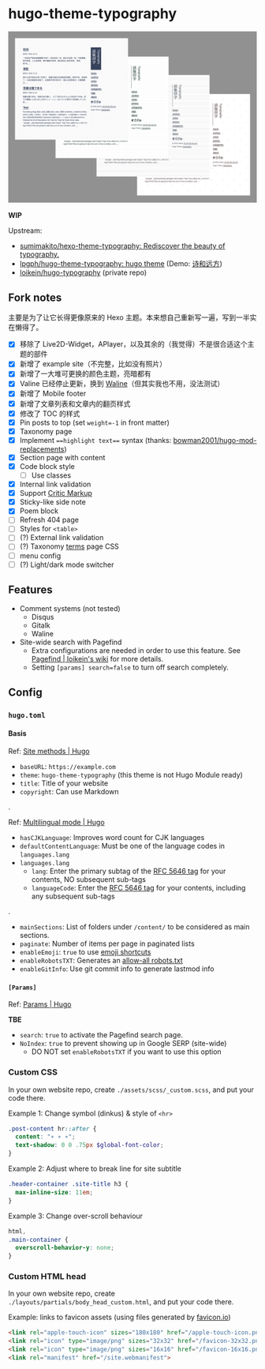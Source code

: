 # hugo-theme-typography

![Screenshot](hugo-theme-typography.png)

**WIP**

Upstream: 

- [sumimakito/hexo-theme-typography: Rediscover the beauty of typography.](https://github.com/sumimakito/hexo-theme-typography)
- [lpgph/hugo-theme-typography: hugo theme](https://github.com/lpgph/hugo-theme-typography) \(Demo: [诗和远方](https://lpgph.github.io/)\)
- [loikein/hugo-typography](https://github.com/loikein/hugo-typography) \(private repo\)

## Fork notes

主要是为了让它长得更像原来的 Hexo 主题。本来想自己重新写一遍，写到一半实在懒得了。

- [x] 移除了 Live2D-Widget，APlayer，以及其余的（我觉得）不是很合适这个主题的部件
- [x] 新增了 example site（不完整，比如没有照片）
- [x] 新增了一大堆可更换的颜色主题，亮暗都有
- [x] Valine 已经停止更新，换到 [Waline](https://waline.js.org/en/migration/valine.html)（但其实我也不用，没法测试）
- [x] 新增了 Mobile footer
- [x] 新增了文章列表和文章内的翻页样式
- [x] 修改了 TOC 的样式
- [x] Pin posts to top (set `weight=-1` in front matter)
- [x] Taxonomy page
- [x] Implement `==highlight text==` syntax (thanks: [bowman2001/hugo-mod-replacements](https://github.com/bowman2001/hugo-mod-replacements/tree/main))
- [x] Section page with content
- [x] Code block style
    - [ ] Use classes
- [x] Internal link validation
- [x] Support [Critic Markup](https://fletcher.github.io/MultiMarkdown-6/syntax/critic.html)
- [x] Sticky-like side note
- [x] Poem block
- [ ] Refresh 404 page
- [ ] Styles for `<table>`
- [ ] (?) External link validation
- [ ] (?) Taxonomy <u>terms</u> page CSS
- [ ] menu config
- [ ] (?) Light/dark mode switcher

## Features

- Comment systems \(not tested\)
    - Disqus
    - Gitalk
    - Waline
- Site-wide search with Pagefind
    - Extra configurations are needed in order to use this feature. See [Pagefind | loikein's wiki](https://wiki.loikein.one/programming/web/static-site/pagefind/) for more details.
    - Setting `[params] search=false` to turn off search completely.

## Config

### `hugo.toml`

#### Basis

Ref: [Site methods | Hugo](https://gohugo.io/methods/site/)

- `baseURL`: `https://example.com`
- `theme`: `hugo-theme-typography` \(this theme is not Hugo Module ready\)
- `title`: Title of your website
- `copyright`: Can use Markdown

.

Ref: [Multilingual mode | Hugo](https://gohugo.io/content-management/multilingual/#changes-in-hugo-01120)

- `hasCJKLanguage`: Improves word count for CJK languages
- `defaultContentLanguage`: Must be one of the language codes in `languages.lang`
- `languages.lang`
    - `lang`: Enter the primary subtag of the [RFC 5646 tag](https://developer.mozilla.org/en-US/docs/Web/HTML/Global_attributes/lang) for your contents, NO subsequent sub-tags
    - `languageCode`: Enter the [RFC 5646 tag](https://developer.mozilla.org/en-US/docs/Web/HTML/Global_attributes/lang) for your contents, including any subsequent sub-tags

.

- `mainSections`: List of folders under `/content/` to be considered as main sections.
- `paginate`: Number of items per page in paginated lists
- `enableEmoji`: `true` to use [emoji shortcuts](https://gohugo.io/quick-reference/emojis/)
- `enableRobotsTXT`: Generates an [allow-all robots.txt](https://gohugo.io/templates/robots/)
- `enableGitInfo`: Use git commit info to generate lastmod info

#### `[Params]`

Ref: [Params | Hugo](https://gohugo.io/methods/site/params/)

**TBE**

- `search`: `true` to activate the Pagefind search page.
- `NoIndex`: `true` to prevent showing up in Google SERP (site-wide)
    - DO NOT set `enableRobotsTXT` if you want to use this option

### Custom CSS

In your own website repo, create `./assets/scss/_custom.scss`, and put your code there.

Example 1: Change symbol (dinkus) \& style of `<hr>`

```scss
.post-content hr::after {
  content: "∗ ∗ ∗";
  text-shadow: 0 0 .75px $global-font-color;
}
```

Example 2: Adjust where to break line for site subtitle

```scss
.header-container .site-title h3 {
  max-inline-size: 11em;
}
```

Example 3: Change over-scroll behaviour

```scss
html,
.main-container {
  overscroll-behavior-y: none;
}
```

### Custom HTML head

In your own website repo, create `./layouts/partials/body_head_custom.html`, and put your code there.

Example: links to favicon assets \(using files generated by [favicon.io](https://favicon.io/)\)

```html
<link rel="apple-touch-icon" sizes="180x180" href="/apple-touch-icon.png">
<link rel="icon" type="image/png" sizes="32x32" href="/favicon-32x32.png">
<link rel="icon" type="image/png" sizes="16x16" href="/favicon-16x16.png">
<link rel="manifest" href="/site.webmanifest">
```
